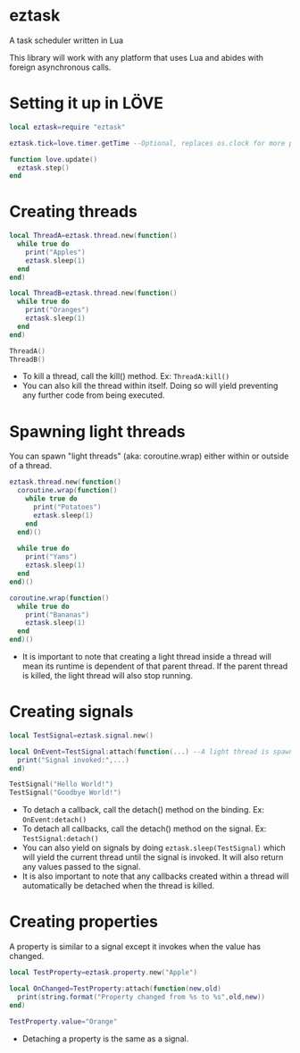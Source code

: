 # eztask
A task scheduler written in Lua

This library will work with any platform that uses Lua and abides with foreign asynchronous calls.

# Setting it up in LÖVE
```lua
local eztask=require "eztask"

eztask.tick=love.timer.getTime --Optional, replaces os.clock for more precise timer

function love.update()
  eztask.step()
end
```

# Creating threads
```lua
local ThreadA=eztask.thread.new(function()
  while true do
    print("Apples")
    eztask.sleep(1)
  end
end)

local ThreadB=eztask.thread.new(function()
  while true do
    print("Oranges")
    eztask.sleep(1)
  end
end)

ThreadA()
ThreadB()
```
- To kill a thread, call the kill() method. Ex: ```ThreadA:kill()```
- You can also kill the thread within itself. Doing so will yield preventing any further code from being executed.

# Spawning light threads
You can spawn "light threads" (aka: coroutine.wrap) either within or outside of a thread.
```lua
eztask.thread.new(function()
  coroutine.wrap(function()
    while true do
      print("Potatoes")
      eztask.sleep(1)
    end
  end)()
  
  while true do
    print("Yams")
    eztask.sleep(1)
  end
end)()

coroutine.wrap(function()
  while true do
    print("Bananas")
    eztask.sleep(1)
  end
end)()
```
- It is important to note that creating a light thread inside a thread will mean its runtime is dependent of that parent thread. If the parent thread is killed, the light thread will also stop running.

# Creating signals
```lua
local TestSignal=eztask.signal.new()

local OnEvent=TestSignal:attach(function(...) --A light thread is spawned every time it's called
  print("Signal invoked:",...)
end)

TestSignal("Hello World!")
TestSignal("Goodbye World!")
```
- To detach a callback, call the detach() method on the binding. Ex: ```OnEvent:detach()```
- To detach all callbacks, call the detach() method on the signal. Ex: ```TestSignal:detach()```
- You can also yield on signals by doing ```eztask.sleep(TestSignal)``` which will yield the current thread until the signal is invoked. It will also return any values passed to the signal.
- It is also important to note that any callbacks created within a thread will automatically be detached when the thread is killed.

# Creating properties
A property is similar to a signal except it invokes when the value has changed.
```lua
local TestProperty=eztask.property.new("Apple")

local OnChanged=TestProperty:attach(function(new,old)
  print(string.format("Property changed from %s to %s",old,new))
end)

TestProperty.value="Orange"
```
- Detaching a property is the same as a signal.
